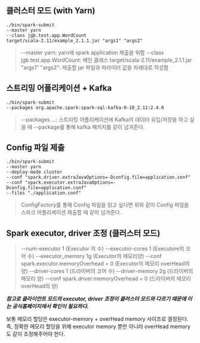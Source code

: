 
## 클러스터 모드 (with Yarn)
```
./bin/spark-submit 
--master yarn 
--class jgb.test.app.WordCount 
target/scala-2.11/example_2.1.1.jar "args1" "args2"
```
> --master yarn: yarn에 spark application 제출을 위함
> --class jgb.test.app.WordCount: 메인 클래스
> target/scala-2.11/example_2.1.1.jar "args1" "args2": 제출할 jar 파일과 파라미터 값을 차례대로 작성함



## 스트리밍 어플리케이션 + Kafka
```
./bin/spark-submit 
--packages org.apache.spark:spark-sql-kafka-0-10_2.11:2.4.0
```
> --packages ...: 스트리밍 어플리케이션에 Kafka의 데이터 유입/저장을 하고 싶을 때 --package를 통해 kafka 패키지를 같이 넘겨준다.



## Config 파일 제출
```
./bin/spark-submit 
--master yarn 
--deploy-mode cluster 
--conf "spark.driver.extraJavaOptions=-Dconfig.file=application.conf" 
--conf "spark.executor.extraJavaOptions=-Dconfig.file=application.conf" 
--files "./application.conf"
```
> ConfigFactory를 통해 Config 파일을 읽고 싶다면 위와 같이 Config 파일을 스파크 어플리케이션 제출할 때 같이 넘겨준다.



## Spark executor, driver 조정 (클러스터 모드)
> --num-executor 1 (Executor 의 수)
> --executor-cores 1 (Executore의 코어 수)
> --executor_memory 1g (Executor의 메모리양)
> --conf spark.executor.memoryOverhead = 0 (Executor의 메모리 overHead의 양)
> --driver-cores 1 (드라이버의 코어 수)
> --driver-memory 2g (드라이버의 메모리 양)
> --conf spark.driver.memoryOverhead = 0 (드라이버의 메모리 overHead의 양)

***참고로 클라이언트 모드의 executor, driver 조정이 클러스터 모드와 다르기 때문에 이는 공식홈페이지에서 확인이 필요하다.*** 


보통 메모리 할당은 executor-memory + overHead memory 사이즈로 결정된다. 즉, 정확한 메모리 할당을 위해 executor memory 뿐만 아니라 overHead memory도 같이 조정해주어야 한다.

